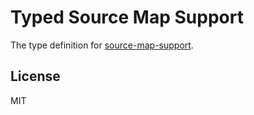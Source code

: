 # Typed Source Map Support

The type definition for [source-map-support](https://github.com/evanw/node-source-map-support).

## License

MIT
